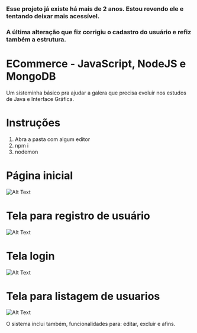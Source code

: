 ### Esse projeto já existe há mais de 2 anos. Estou revendo ele e tentando deixar mais acessível.
### A última alteração que fiz corrigiu o cadastro do usuário e refiz também a estrutura.


# ECommerce - JavaScript, NodeJS e MongoDB
Um sisteminha básico pra ajudar a galera que precisa evoluir nos estudos de Java e Interface Gráfica.

# Instruções
1. Abra a pasta com algum editor
2. npm i
3. nodemon

# Página inicial
![Alt Text](https://imgur.com/K5sZxdY.png)

# Tela para registro de usuário
![Alt Text](https://imgur.com/f1DhjaP.png)

# Tela login
![Alt Text](https://imgur.com/lmiLd9v.png)

# Tela para listagem de usuarios
![Alt Text](https://imgur.com/OFHYu92.png)


O sistema inclui também, funcionalidades para: editar, excluir e afins.



